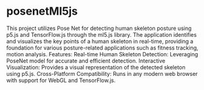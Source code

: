 # posenetMl5js
This project utilizes Pose Net for detecting human skeleton posture using p5.js and TensorFlow.js through the ml5.js library. The application identifies and visualizes the key points of a human skeleton in real-time, providing a foundation for various posture-related applications such as fitness tracking, motion analysis.
Features:
Real-time Human Skeleton Detection: Leveraging PoseNet model for accurate and efficient detection.
Interactive Visualization: Provides a visual representation of the detected skeleton using p5.js.
Cross-Platform Compatibility: Runs in any modern web browser with support for WebGL and TensorFlow.js.
